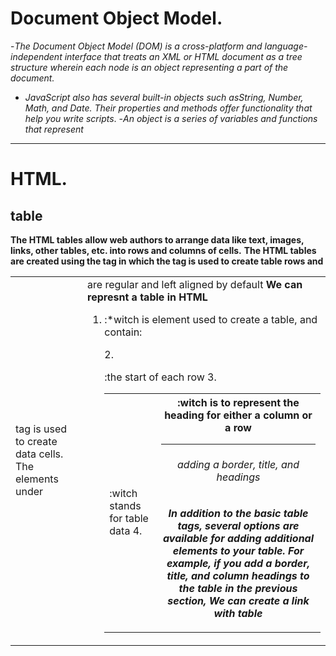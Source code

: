 # Document Object Model.
-*The Document Object Model (DOM) is a cross-platform and language-independent interface that treats an XML or HTML document as a tree structure wherein each node is an object representing a part of the document.*
 - *JavaScript also has several built-in objects such asString, Number, Math, and Date. Their properties and methods offer functionality that help you write scripts*. 
 -*An object is a series of variables and functions that represent*


--------------------------------------------------------------
# HTML.
## table
**The HTML tables allow web authors to arrange data like text, images, links, other tables, etc. into rows and columns of cells.**
**The HTML tables are created using the <table> tag in which the <tr> tag is used to create table rows and <td> tag is used to create data cells. The elements under <td> are regular and left aligned by default**
**We can represnt a table in HTML**
1. <table> :*witch is element used to create a table, and contain:
2.<tr> :the start of each row
3.<td> :witch stands for table data
4.<th> :witch is to represent the heading for either a column or a row 

--------------------------------------------------------------------------------------------------------
###### adding a border, title, and headings
*In addition to the basic table tags, several options are available for adding additional elements to your table. For example, if you add a border, title, and column headings to the table in the previous section,*
*We can create a link with table*
